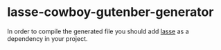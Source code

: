 lasse-cowboy-gutenber-generator
===============================

In order to compile the generated file you should add
[lasse](https://github.com/inaka/lasse) as a dependency in your project.

